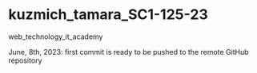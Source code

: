 # kuzmich_tamara_SC1-125-23
web_technology_it_academy

June, 8th, 2023: first commit is ready to be pushed to the remote GitHub repository

